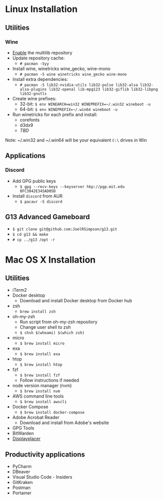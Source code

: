 # Linux Installation

## Utilities

### Wine
* [Enable](https://wiki.archlinux.org/index.php/Multilib) the multilib repository
* Update repository cache:
  * `# pacman -Syy`
* Install wine, winetricks wine_gecko, wine-mono
  * `# pacman -S wine winetricks wine_gecko wine-mono`
* Install extra dependencies:
  * `# pacman -S lib32-nvidia-utils lib32-pulse lib32-alsa lib32-alsa-plugins lib32-openal lib-mpg123 lib32-giflib lib32-libpng lib32-gnutls`
* Create wine prefixes:
  * 32-bit: `$ env WINEARCH=win32 WINEPREFIX=~/.win32 wineboot -u`
  * 64-bit: `$ env WINEPREFIX=~/.win64 wineboot -u`
* Run winetricks for each prefix and install:
  * corefonts
  * d3dx9
  * _TBD_

Note: ~/.win32 and ~/.win64 will be your equivalent `C:\` drives in Win


## Applications
### Discord
* Add GPG public keys
  * `$ gpg --recv-keys --keyserver hkp://pgp.mit.edu 0FC3042E345AD05D`
* Install `discord` from AUR
  * `$ pacaur -S discord`

## G13 Advanced Gameboard
* `$ git clone git@github.com:JoelRSimpson/g13.git`
* `$ cd g13 && make`
* `# cp ../g13 /opt -r`

# Mac OS X Installation

## Utilities
* iTerm2
* Docker desktop
  * Download and install Docker desktop from Docker hub
* zsh
  * `brew install zsh` 
* oh-my-zsh
  * Run script from oh-my-zsh repository
  * Change user shell to zsh
  * `$ chsh $(whoami) $(which zsh)`
* micro
  * `$ brew install micro`
* exa
  * `$ brew install exa`
* htop
  * `$ brew install htop`
* fzf
  * `$ brew install fzf`
  * Follow instructions if needed
* node version manager (nvm)
  * `$ brew install nvm`
* AWS command line tools
  * `$ brew install awscli`
* Docker Compose
  * `$ brew install docker-compose`
* Adobe Acrobat Reader
  * Download and install from Adobe's website
* GPG Tools
* BitWarden
* [Displayplacer](https://github.com/jakehilborn/displayplacer)

## Productivity applications
* PyCharm
* DBeaver
* Visual Studio Code - Insiders
* GitKraken
* Postman
* Portainer
